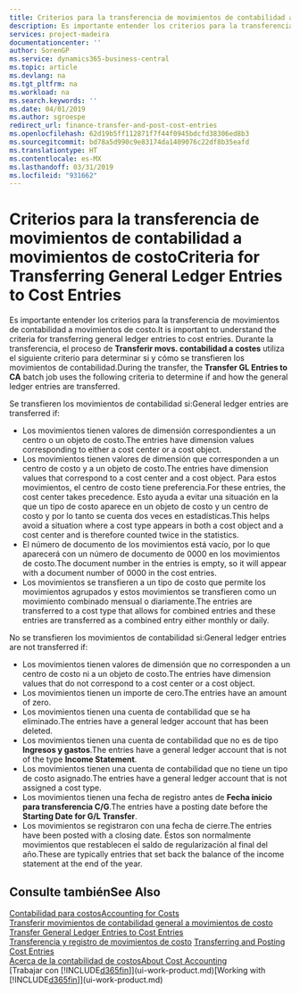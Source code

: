 ```yaml
---
title: Criterios para la transferencia de movimientos de contabilidad a movimientos de costo | Documentos de Microsoft
description: Es importante entender los criterios para la transferencia de movimientos de contabilidad a movimientos de costo. Durante la transferencia, el proceso de **Transferir movs. contabilidad a costes** utiliza el siguiente criterio para determinar si y cómo se transfieren los movimientos de contabilidad.
services: project-madeira
documentationcenter: ''
author: SorenGP
ms.service: dynamics365-business-central
ms.topic: article
ms.devlang: na
ms.tgt_pltfrm: na
ms.workload: na
ms.search.keywords: ''
ms.date: 04/01/2019
ms.author: sgroespe
redirect_url: finance-transfer-and-post-cost-entries
ms.openlocfilehash: 62d19b5ff112871f7f44f0945bdcfd38306ed8b3
ms.sourcegitcommit: bd78a5d990c9e83174da1409076c22df8b35eafd
ms.translationtype: HT
ms.contentlocale: es-MX
ms.lasthandoff: 03/31/2019
ms.locfileid: "931662"
---
```

# <a name="criteria-for-transferring-general-ledger-entries-to-cost-entries"></a><span data-ttu-id="3b228-104">Criterios para la transferencia de movimientos de contabilidad a movimientos de costo</span><span class="sxs-lookup"><span data-stu-id="3b228-104">Criteria for Transferring General Ledger Entries to Cost Entries</span></span>
<span data-ttu-id="3b228-105">Es importante entender los criterios para la transferencia de movimientos de contabilidad a movimientos de costo.</span><span class="sxs-lookup"><span data-stu-id="3b228-105">It is important to understand the criteria for transferring general ledger entries to cost entries.</span></span> <span data-ttu-id="3b228-106">Durante la transferencia, el proceso de **Transferir movs. contabilidad a costes** utiliza el siguiente criterio para determinar si y cómo se transfieren los movimientos de contabilidad.</span><span class="sxs-lookup"><span data-stu-id="3b228-106">During the transfer, the **Transfer GL Entries to CA** batch job uses the following criteria to determine if and how the general ledger entries are transferred.</span></span>  

<span data-ttu-id="3b228-107">Se transfieren los movimientos de contabilidad si:</span><span class="sxs-lookup"><span data-stu-id="3b228-107">General ledger entries are transferred if:</span></span>  

-   <span data-ttu-id="3b228-108">Los movimientos tienen valores de dimensión correspondientes a un centro o un objeto de costo.</span><span class="sxs-lookup"><span data-stu-id="3b228-108">The entries have dimension values corresponding to either a cost center or a cost object.</span></span>  
-   <span data-ttu-id="3b228-109">Los movimientos tienen valores de dimensión que corresponden a un centro de costo y a un objeto de costo.</span><span class="sxs-lookup"><span data-stu-id="3b228-109">The entries have dimension values that correspond to a cost center and a cost object.</span></span> <span data-ttu-id="3b228-110">Para estos movimientos, el centro de costo tiene preferencia.</span><span class="sxs-lookup"><span data-stu-id="3b228-110">For these entries, the cost center takes precedence.</span></span> <span data-ttu-id="3b228-111">Esto ayuda a evitar una situación en la que un tipo de costo aparece en un objeto de costo y un centro de costo y por lo tanto se cuenta dos veces en estadísticas.</span><span class="sxs-lookup"><span data-stu-id="3b228-111">This helps avoid a situation where a cost type appears in both a cost object and a cost center and is therefore counted twice in the statistics.</span></span>  
-   <span data-ttu-id="3b228-112">El número de documento de los movimientos está vacío, por lo que aparecerá con un número de documento de 0000 en los movimientos de costo.</span><span class="sxs-lookup"><span data-stu-id="3b228-112">The document number in the entries is empty, so it will appear with a document number of 0000 in the cost entries.</span></span>  
-   <span data-ttu-id="3b228-113">Los movimientos se transfieren a un tipo de costo que permite los movimientos agrupados y estos movimientos se transfieren como un movimiento combinado mensual o diariamente.</span><span class="sxs-lookup"><span data-stu-id="3b228-113">The entries are transferred to a cost type that allows for combined entries and these entries are transferred as a combined entry either monthly or daily.</span></span>  

<span data-ttu-id="3b228-114">No se transfieren los movimientos de contabilidad si:</span><span class="sxs-lookup"><span data-stu-id="3b228-114">General ledger entries are not transferred if:</span></span>  

-   <span data-ttu-id="3b228-115">Los movimientos tienen valores de dimensión que no corresponden a un centro de costo ni a un objeto de costo.</span><span class="sxs-lookup"><span data-stu-id="3b228-115">The entries have dimension values that do not correspond to a cost center or a cost object.</span></span>  
-   <span data-ttu-id="3b228-116">Los movimientos tienen un importe de cero.</span><span class="sxs-lookup"><span data-stu-id="3b228-116">The entries have an amount of zero.</span></span>  
-   <span data-ttu-id="3b228-117">Los movimientos tienen una cuenta de contabilidad que se ha eliminado.</span><span class="sxs-lookup"><span data-stu-id="3b228-117">The entries have a general ledger account that has been deleted.</span></span>  
-   <span data-ttu-id="3b228-118">Los movimientos tienen una cuenta de contabilidad que no es de tipo **Ingresos y gastos**.</span><span class="sxs-lookup"><span data-stu-id="3b228-118">The entries have a general ledger account that is not of the type **Income Statement**.</span></span>  
-   <span data-ttu-id="3b228-119">Los movimientos tienen una cuenta de contabilidad que no tiene un tipo de costo asignado.</span><span class="sxs-lookup"><span data-stu-id="3b228-119">The entries have a general ledger account that is not assigned a cost type.</span></span>  
-   <span data-ttu-id="3b228-120">Los movimientos tienen una fecha de registro antes de **Fecha inicio para transferencia C/G**.</span><span class="sxs-lookup"><span data-stu-id="3b228-120">The entries have a posting date before the **Starting Date for G/L Transfer**.</span></span>  
-   <span data-ttu-id="3b228-121">Los movimientos se registraron con una fecha de cierre.</span><span class="sxs-lookup"><span data-stu-id="3b228-121">The entries have been posted with a closing date.</span></span> <span data-ttu-id="3b228-122">Éstos son normalmente movimientos que restablecen el saldo de regularización al final del año.</span><span class="sxs-lookup"><span data-stu-id="3b228-122">These are typically entries that set back the balance of the income statement at the end of the year.</span></span>  

## <a name="see-also"></a><span data-ttu-id="3b228-123">Consulte también</span><span class="sxs-lookup"><span data-stu-id="3b228-123">See Also</span></span>  
[<span data-ttu-id="3b228-124">Contabilidad para costos</span><span class="sxs-lookup"><span data-stu-id="3b228-124">Accounting for Costs</span></span>](finance-manage-cost-accounting.md)  
 <span data-ttu-id="3b228-125">[Transferir movimientos de contabilidad general a movimientos de costo](finance-how-to-transfer-general-ledger-entries-to-cost-entries.md) </span><span class="sxs-lookup"><span data-stu-id="3b228-125">[Transfer General Ledger Entries to Cost Entries](finance-how-to-transfer-general-ledger-entries-to-cost-entries.md) </span></span>  
 <span data-ttu-id="3b228-126">[Transferencia y registro de movimientos de costo](finance-transfer-and-post-cost-entries.md) </span><span class="sxs-lookup"><span data-stu-id="3b228-126">[Transferring and Posting Cost Entries](finance-transfer-and-post-cost-entries.md) </span></span>  
 [<span data-ttu-id="3b228-127">Acerca de la contabilidad de costos</span><span class="sxs-lookup"><span data-stu-id="3b228-127">About Cost Accounting</span></span>](finance-about-cost-accounting.md)  
 <span data-ttu-id="3b228-128">[Trabajar con [!INCLUDE[d365fin](includes/d365fin_md.md)]](ui-work-product.md)</span><span class="sxs-lookup"><span data-stu-id="3b228-128">[Working with [!INCLUDE[d365fin](includes/d365fin_md.md)]](ui-work-product.md)</span></span>
